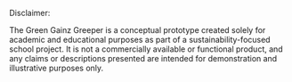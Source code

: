Disclaimer:

The Green Gainz Greeper is a conceptual prototype created solely for academic and educational purposes as part of a sustainability-focused school project.
It is not a commercially available or functional product, and any claims or descriptions presented are intended for demonstration and illustrative purposes only.
